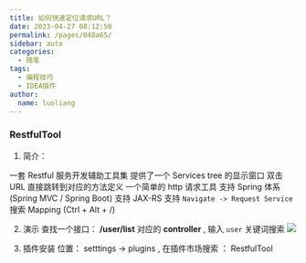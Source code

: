 ```yaml
---
title: 如何快速定位请求URL？
date: 2023-04-27 08:12:50
permalink: /pages/048a65/
sidebar: auto
categories:
  - 随笔
tags:
  - 编程技巧
  - IDEA插件
author: 
  name: luoliang
---
```


### RestfulTool

1. 简介：

一套 Restful 服务开发辅助工具集
提供了一个 Services tree 的显示窗口
双击 URL 直接跳转到对应的方法定义
一个简单的 http 请求工具
支持 Spring 体系 (Spring MVC / Spring Boot)
支持 JAX-RS
支持 `Navigate -> Request Service` 搜索 Mapping (Ctrl + Alt + /)

2. 演示
  查找一个接口： **/user/list**    对应的 **controller**  ,  输入  `user`  关键词搜索
![](https://wll01.oss-cn-hongkong.aliyuncs.com/uPic/2023042708e4Te6l.png)


3. 插件安装 
 位置： setttings ->  plugins      ,     在插件市场搜索  ： RestfulTool 

 
